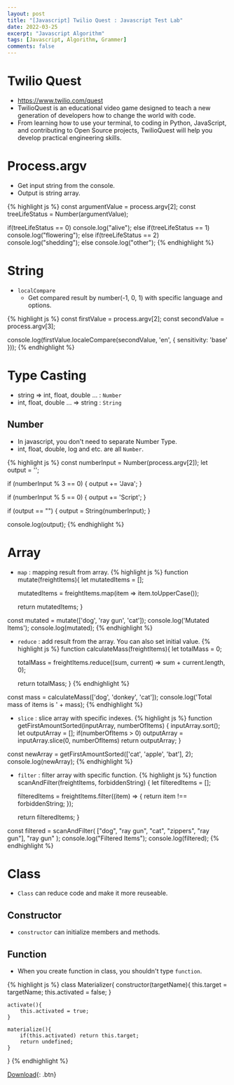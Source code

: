 ```yaml
---
layout: post
title: "[Javascript] Twilio Quest : Javascript Test Lab"
date: 2022-03-25
excerpt: "Javascript Algorithm"
tags: [Javascript, Algorithm, Grammer]
comments: false
---
```


# Twilio Quest
  - https://www.twilio.com/quest
  - TwilioQuest is an educational video game designed to teach a new generation of developers how to change the world with code.
  - From learning how to use your terminal, to coding in Python, JavaScript, and contributing to Open Source projects, TwilioQuest will help you develop practical engineering skills.

# Process.argv
  - Get input string from the console.
  - Output is string array.

{% highlight js %}
const argumentValue = process.argv[2];
const treeLifeStatus = Number(argumentValue);

if(treeLifeStatus == 0)
    console.log("alive");
else if(treeLifeStatus == 1)
    console.log("flowering");
else if(treeLifeStatus == 2)
    console.log("shedding");
else
    console.log("other");
{% endhighlight %}

# String
  * `localCompare`
    - Get compared result by number(-1, 0, 1) with specific language and options.

{% highlight js %}
const firstValue = process.argv[2];
const secondValue = process.argv[3];

console.log(firstValue.localeCompare(secondValue, 'en', { sensitivity: 'base' }));
{% endhighlight %}

# Type Casting
  - string => int, float, double ... : `Number`
  - int, float, double ... => string : `String`

## Number
  - In javascript, you don't need to separate Number Type.
  - int, float, double, log and etc. are all `Number`.

{% highlight js %}
const numberInput = Number(process.argv[2]);
let output = '';

if (numberInput % 3 == 0) {
  output += 'Java';
}

if (numberInput % 5 == 0) {
  output += 'Script';
}

if (output == "") {
  output = String(numberInput);
}

console.log(output);
{% endhighlight %}

# Array
  - `map` : mapping result from array.
{% highlight js %}
function mutate(freightItems){
    let mutatedItems = [];

    mutatedItems = freightItems.map(item => item.toUpperCase());

    return mutatedItems;
}

const mutated = mutate(['dog', 'ray gun', 'cat']);
console.log('Mutated Items');
console.log(mutated);
{% endhighlight %}

  - `reduce` : add result from the array. You can also set initial value.
{% highlight js %}
function calculateMass(freightItems){
    let totalMass = 0;

    totalMass = freightItems.reduce((sum, current) => sum + current.length, 0);

    return totalMass;
}
{% endhighlight %}

const mass = calculateMass(['dog', 'donkey', 'cat']);
console.log('Total mass of items is ' + mass);
{% endhighlight %}

  - `slice` : slice array with specific indexes.
{% highlight js %}
function getFirstAmountSorted(inputArray, numberOfItems) {
    inputArray.sort();
    let outputArray = [];
    if(numberOfItems > 0)
        outputArray = inputArray.slice(0, numberOfItems)
    return outputArray;
  }
  
const newArray = getFirstAmountSorted(['cat', 'apple', 'bat'], 2);
console.log(newArray);
{% endhighlight %}

  - `filter` : filter array with specific function.
{% highlight js %}
function scanAndFilter(freightItems, forbiddenString) {
    let filteredItems = [];
  
    filteredItems = freightItems.filter((item) => {
      return item !== forbiddenString;
    });
  
    return filteredItems;
  }
  
  const filtered = scanAndFilter(
    ["dog", "ray gun", "cat", "zippers", "ray gun"],
    "ray gun"
  );
  console.log("Filtered Items");
  console.log(filtered);
{% endhighlight %}

# Class
  - `Class` can reduce code and make it more reuseable.
  
## Constructor
  - `constructor` can initialize members and methods.

## Function
  - When you create function in class, you shouldn't type `function`.

{% highlight js %}
class Materializer{
    constructor(targetName){
        this.target = targetName;
        this.activated = false;
    }

    activate(){
        this.activated = true;
    }

    materialize(){
        if(this.activated) return this.target;
        return undefined;
    }
}
{% endhighlight %}

[Download](https://github.com/leehuhlee/Javascript){: .btn}